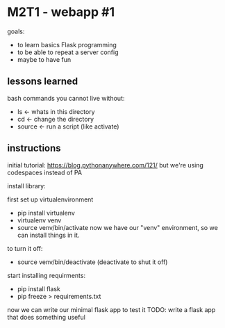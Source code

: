 # M2T1 - webapp #1

goals:
 - to learn basics Flask programming 
 - to be able to repeat a server config
 - maybe to have fun

 ## lessons learned
bash commands you cannot live without:
- ls <- whats in this directory 
- cd <- change the directory 
- source <- run a script (like activate)


 ## instructions 
 initial tutorial: https://blog.pythonanywhere.com/121/
 but we're using codespaces instead of PA
 
 install library:

 first set up virtualenvironment
 - pip install virtualenv
 - virtualenv venv
 - source venv/bin/activate
 now we have our "venv" environment, so we can install things in it.
 
 to turn it off:
 - source venv/bin/deactivate (deactivate to shut it off)

start installing requirments:
 - pip install flask
 - pip freeze > requirements.txt


now we can write our minimal flask app to test it 
TODO: write a flask app that does something useful